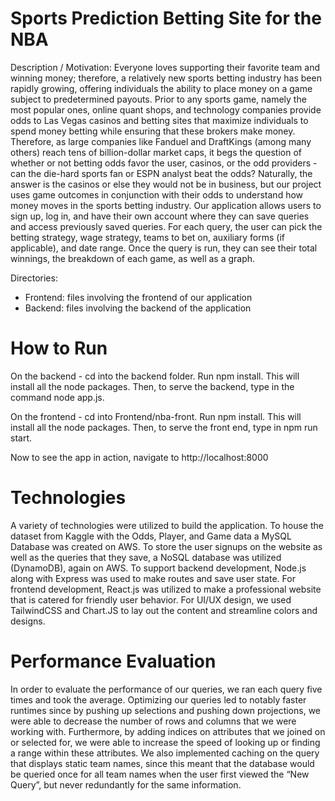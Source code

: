 # Sports Prediction Betting Site for the NBA

Description / Motivation: Everyone loves supporting their favorite team and winning money; therefore, a relatively new sports betting industry has been rapidly growing, offering individuals the ability to place money on a game subject to predetermined payouts. Prior to any sports game, namely the most popular ones, online quant shops, and technology companies provide odds to Las Vegas casinos and betting sites that maximize individuals to spend money betting while ensuring that these brokers make money. Therefore, as large companies like Fanduel and DraftKings (among many others) reach tens of billion-dollar market caps, it begs the question of whether or not betting odds favor the user, casinos, or the odd providers - can the die-hard sports fan or ESPN analyst beat the odds? Naturally, the answer is the casinos or else they would not be in business, but our project uses game outcomes in conjunction with their odds to understand how money moves in the sports betting industry. Our application allows users to sign up, log in, and have their own account where they can save queries and access previously saved queries. For each query, the user can pick the betting strategy, wage strategy, teams to bet on, auxiliary forms (if applicable), and date range. Once the query is run, they can see their total winnings, the breakdown of each game, as well as a graph.


Directories: 
* Frontend: files involving the frontend of our application
* Backend: files involving the backend of the application

# How to Run

On the backend - cd into the backend folder. Run npm install. This will install all the node packages. Then, to serve the backend, type in the command node app.js. 

On the frontend - cd into Frontend/nba-front. Run npm install. This will install all the node packages. Then, to serve the front end, type in npm run start.

Now to see the app in action, navigate to http://localhost:8000

# Technologies

A variety of technologies were utilized to build the application. To house the dataset from Kaggle with the Odds, Player, and Game data a MySQL Database was created on AWS. To store the user signups on the website as well as the queries that they save, a NoSQL database was utilized (DynamoDB), again on AWS. To support backend development, Node.js along with Express was used to make routes and save user state. For frontend development, React.js was utilized to make a professional website that is catered for friendly user behavior. For UI/UX design, we used TailwindCSS and Chart.JS to lay out the content and streamline colors and designs.

# Performance Evaluation

In order to evaluate the performance of our queries, we ran each query five times and took the average. Optimizing our queries led to notably faster runtimes since by pushing up selections and pushing down projections, we were able to decrease the number of rows and columns that we were working with. Furthermore, by adding indices on attributes that we joined on or selected for, we were able to increase the speed of looking up or finding a range within these attributes. We also implemented caching on the query that displays static team names, since this meant that the database would be queried once for all team names when the user first viewed the “New Query”, but never redundantly for the same information. 

